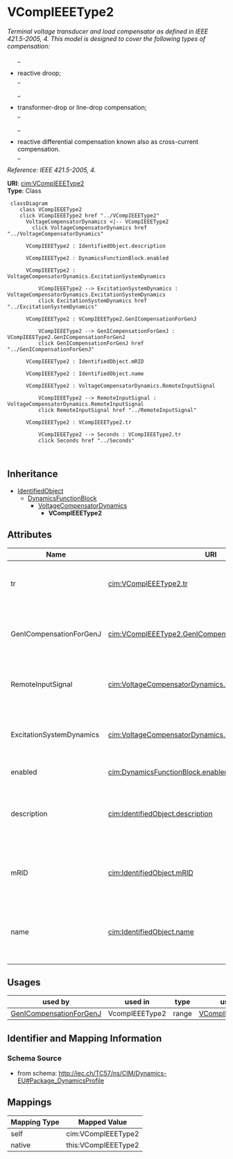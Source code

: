 # VCompIEEEType2


_<font color="#0f0f0f">Terminal voltage transducer and load compensator as defined in IEEE 421.5-2005, 4. This model is designed to cover the following types of compensation: </font>_

_<ul>_

_	<li><font color="#0f0f0f">reactive droop;</font></li>_

_	<li><font color="#0f0f0f">transformer-drop or line-drop compensation;</font></li>_

_	<li><font color="#0f0f0f">reactive differential compensation known also as cross-current compensation.</font></li>_

_</ul>_

_<font color="#0f0f0f">Reference: IEEE 421.5-2005, 4.</font>_





**URI**: [cim:VCompIEEEType2](http://iec.ch/TC57/CIM100#VCompIEEEType2)<br />
**Type**: Class




```mermaid
 classDiagram
    class VCompIEEEType2
    click VCompIEEEType2 href "../VCompIEEEType2"
      VoltageCompensatorDynamics <|-- VCompIEEEType2
        click VoltageCompensatorDynamics href "../VoltageCompensatorDynamics"
      
      VCompIEEEType2 : IdentifiedObject.description
        
      VCompIEEEType2 : DynamicsFunctionBlock.enabled
        
      VCompIEEEType2 : VoltageCompensatorDynamics.ExcitationSystemDynamics
        
          VCompIEEEType2 --> ExcitationSystemDynamics : VoltageCompensatorDynamics.ExcitationSystemDynamics
          click ExcitationSystemDynamics href "../ExcitationSystemDynamics"
        
      VCompIEEEType2 : VCompIEEEType2.GenICompensationForGenJ
        
          VCompIEEEType2 --> GenICompensationForGenJ : VCompIEEEType2.GenICompensationForGenJ
          click GenICompensationForGenJ href "../GenICompensationForGenJ"
        
      VCompIEEEType2 : IdentifiedObject.mRID
        
      VCompIEEEType2 : IdentifiedObject.name
        
      VCompIEEEType2 : VoltageCompensatorDynamics.RemoteInputSignal
        
          VCompIEEEType2 --> RemoteInputSignal : VoltageCompensatorDynamics.RemoteInputSignal
          click RemoteInputSignal href "../RemoteInputSignal"
        
      VCompIEEEType2 : VCompIEEEType2.tr
        
          VCompIEEEType2 --> Seconds : VCompIEEEType2.tr
          click Seconds href "../Seconds"
        
      
```





## Inheritance
* [IdentifiedObject](IdentifiedObject.md)
    * [DynamicsFunctionBlock](DynamicsFunctionBlock.md)
        * [VoltageCompensatorDynamics](VoltageCompensatorDynamics.md)
            * **VCompIEEEType2**



## Attributes


| Name | URI | Cardinality and Range | Description | Inheritance |
| ---  | --- | --- | --- | --- |
| tr | [cim:VCompIEEEType2.tr](http://iec.ch/TC57/CIM100#VCompIEEEType2.tr) | 1 <br />  [Seconds](Seconds.md)  | <font color="#0f0f0f">Time constant which is used for the combined voltage se... | direct |
| GenICompensationForGenJ | [cim:VCompIEEEType2.GenICompensationForGenJ](http://iec.ch/TC57/CIM100#VCompIEEEType2.GenICompensationForGenJ) | 1..* <br />  [GenICompensationForGenJ](GenICompensationForGenJ.md)  | Compensation of this voltage compensator's generator for current flow out of ... | direct |
| RemoteInputSignal | [cim:VoltageCompensatorDynamics.RemoteInputSignal](http://iec.ch/TC57/CIM100#VoltageCompensatorDynamics.RemoteInputSignal) | 0..1 <br />  [RemoteInputSignal](RemoteInputSignal.md)  | Remote input signal used by this voltage compensator model | [VoltageCompensatorDynamics](VoltageCompensatorDynamics.md) |
| ExcitationSystemDynamics | [cim:VoltageCompensatorDynamics.ExcitationSystemDynamics](http://iec.ch/TC57/CIM100#VoltageCompensatorDynamics.ExcitationSystemDynamics) | 1 <br />  [ExcitationSystemDynamics](ExcitationSystemDynamics.md)  | Excitation system model with which this voltage compensator is associated | [VoltageCompensatorDynamics](VoltageCompensatorDynamics.md) |
| enabled | [cim:DynamicsFunctionBlock.enabled](http://iec.ch/TC57/CIM100#DynamicsFunctionBlock.enabled) | 1 <br />  boolean  | Function block used indicator | [DynamicsFunctionBlock](DynamicsFunctionBlock.md) |
| description | [cim:IdentifiedObject.description](http://iec.ch/TC57/CIM100#IdentifiedObject.description) | 0..1 <br />  string  | The description is a free human readable text describing or naming the object | [IdentifiedObject](IdentifiedObject.md) |
| mRID | [cim:IdentifiedObject.mRID](http://iec.ch/TC57/CIM100#IdentifiedObject.mRID) | 1 <br />  string  | Master resource identifier issued by a model authority | [IdentifiedObject](IdentifiedObject.md) |
| name | [cim:IdentifiedObject.name](http://iec.ch/TC57/CIM100#IdentifiedObject.name) | 0..1 <br />  string  | The name is any free human readable and possibly non unique text naming the o... | [IdentifiedObject](IdentifiedObject.md) |





## Usages

| used by | used in | type | used |
| ---  | --- | --- | --- |
| [GenICompensationForGenJ](GenICompensationForGenJ.md) | VcompIEEEType2 | range | [VCompIEEEType2](VCompIEEEType2.md) |






## Identifier and Mapping Information







### Schema Source


* from schema: http://iec.ch/TC57/ns/CIM/Dynamics-EU#Package_DynamicsProfile





## Mappings

| Mapping Type | Mapped Value |
| ---  | ---  |
| self | cim:VCompIEEEType2 |
| native | this:VCompIEEEType2 |





